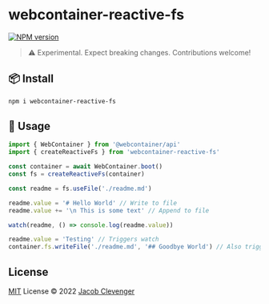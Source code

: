 # webcontainer-reactive-fs

[![NPM version](https://img.shields.io/npm/v/webcontainer-reactive-fs?color=a1b858&label=)](https://www.npmjs.com/package/webcontainer-reactive-fs)

> ⚠️ Experimental. Expect breaking changes. Contributions welcome!

## 📦 Install

```bash
npm i webcontainer-reactive-fs
```

## 📖 Usage

```ts
import { WebContainer } from '@webcontainer/api'
import { createReactiveFs } from 'webcontainer-reactive-fs'

const container = await WebContainer.boot()
const fs = createReactiveFs(container)

const readme = fs.useFile('./readme.md')

readme.value = '# Hello World' // Write to file
readme.value += '\n This is some text' // Append to file

watch(readme, () => console.log(readme.value))

readme.value = 'Testing' // Triggers watch
container.fs.writeFile('./readme.md', '## Goodbye World') // Also triggers watch
```

## License

[MIT](./LICENSE) License © 2022 [Jacob Clevenger](https://github.com/jacobclevenger)

